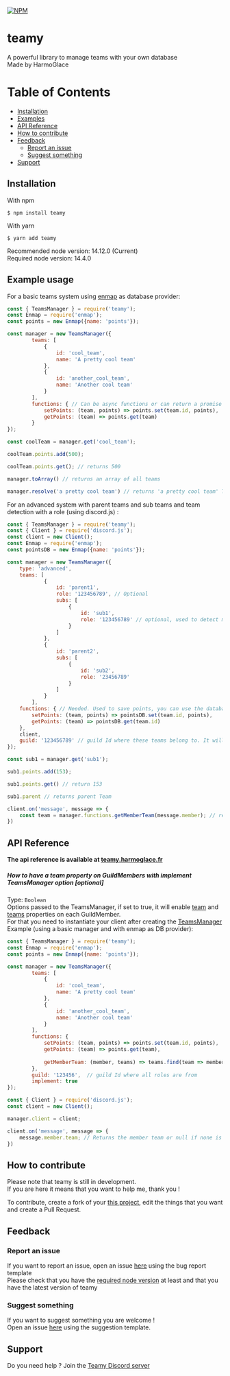 [![NPM](https://nodei.co/npm/teamy.png?compact=true)](https://nodei.co/npm/teamy/)

# teamy
 A powerful library to manage teams with your own database\
 Made by HarmoGlace
 
# Table of Contents
* [Installation](#installation)
* [Examples](#example-usage)
* [API Reference](#api-reference)
* [How to contribute](#how-to-contribute)
* [Feedback](#feedback)
    * [Report an issue](#report-an-issue)
    * [Suggest something](#suggest-something)
* [Support](#support)
 
## Installation
With npm
 ```
$ npm install teamy
 ```
With yarn
```
$ yarn add teamy
```

Recommended node version: 14.12.0 (Current)\
Required node version: 14.4.0

## Example usage
For a basic teams system using [enmap](https://www.npmjs.com/package/enmap) as database provider:
```js
const { TeamsManager } = require('teamy');
const Enmap = require('enmap');
const points = new Enmap({name: 'points'});

const manager = new TeamsManager({
        teams: [
            {
                id: 'cool_team',
                name: 'A pretty cool team'
            },
            {
                id: 'another_cool_team',
                name: 'Another cool team'
            }
        ],
        functions: { // Can be async functions or can return a promise
            setPoints: (team, points) => points.set(team.id, points),
            getPoints: (team) => points.get(team)
        }
});

const coolTeam = manager.get('cool_team');

coolTeam.points.add(500);

coolTeam.points.get(); // returns 500

manager.toArray() // returns an array of all teams

manager.resolve('a pretty cool team') // returns 'a pretty cool team' Team
```

For an advanced system with parent teams and sub teams and team detection with a role (using discord.js) :
```js
const { TeamsManager } = require('teamy');
const { Client } = require('discord.js');
const client = new Client();
const Enmap = require('enmap');
const pointsDB = new Enmap({name: 'points'});

const manager = new TeamsManager({
    type: 'advanced',
    teams: [
            {
                id: 'parent1',
                role: '123456789', // Optional
                subs: [
                    {
                        id: 'sub1',
                        role: '123456789' // optional, used to detect member role if a client and a guildId are given
                    }
                ]
            },
            {
                id: 'parent2',
                subs: [
                    {
                        id: 'sub2',
                        role: '23456789'
                    }
                ]
            }
        ],
    functions: { // Needed. Used to save points, you can use the database that you want, here it is enmap
        setPoints: (team, points) => pointsDB.set(team.id, points),
        getPoints: (team) => pointsDB.get(team.id)
    },
    client,
    guild: '123456789' // guild Id where these teams belong to. It will be used to get roles
});

const sub1 = manager.get('sub1');

sub1.points.add(153);

sub1.points.get() // return 153

sub1.parent // returns parent Team

client.on('message', message => {
    const team = manager.functions.getMemberTeam(message.member); // returns the member team or null if none is found. See below example for an easier way to do it
})
```

## API Reference

**The api reference is available at [teamy.harmoglace.fr](https://teamy.harmoglace.fr)**


##### How to have a team property on GuildMembers with implement TeamsManager option [optional]
Type: ```Boolean```\
Options passed to the TeamsManager, if set to true, it will enable [team](#getmemberteam) and [teams](#getmemberteams) properties on each GuildMember.\
For that you need to instantiate your client after creating the [TeamsManager](#teamsmanager)\
Example (using a basic manager and with enmap as DB provider):
````js
const { TeamsManager } = require('teamy');
const Enmap = require('enmap');
const points = new Enmap({name: 'points'});

const manager = new TeamsManager({
        teams: [
            {
                id: 'cool_team',
                name: 'A pretty cool team'
            },
            {
                id: 'another_cool_team',
                name: 'Another cool team'
            }
        ],
        functions: {
            setPoints: (team, points) => points.set(team.id, points),
            getPoints: (team) => points.get(team),
   
            getMemberTeam: (member, teams) => teams.find(team => member.roles.cache.has(team.roleId)
        },
        guild: '123456',  // guild Id where all roles are from
        implement: true
});

const { Client } = require('discord.js');
const client = new Client();

manager.client = client;

client.on('message', message => {
    message.member.team; // Returns the member team or null if none is found
})
````

## How to contribute

Please note that teamy is still in development.\
If you are here it means that you want to help me, thank you !

To contribute, create a fork of your [this project](https://github.com/HarmoGlace/teamy), edit the things that you want and create a Pull Request.

## Feedback

### Report an issue

If you want to report an issue, open an issue [here](https://github.com/HarmoGlace/teamy/issues/new/choose) using the bug report template\
Please check that you have the [required node version](#installation) at least and that you have the latest version of teamy

### Suggest something

If you want to suggest something you are welcome !\
Open an issue [here](https://github.com/HarmoGlace/teamy/issues/new/choose) using the suggestion template.

## Support

Do you need help ? Join the [Teamy Discord server](https://discord.gg/eMuBJMj)